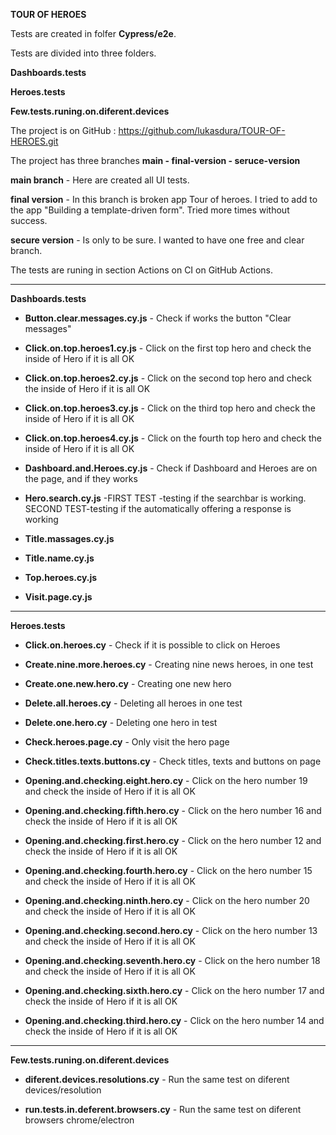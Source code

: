  __TOUR OF HEROES__ 




Tests are created in folfer __Cypress/e2e__.

Tests are divided into three folders. 

__Dashboards.tests__

__Heroes.tests__ 

__Few.tests.runing.on.diferent.devices__

The project is on GitHub : https://github.com/lukasdura/TOUR-OF-HEROES.git

The project has three branches __main  - final-version  -  seruce-version__

__main branch__ - Here are created all UI tests.

__final version__ - In this branch is broken app  Tour of heroes. I tried to add to the app "Building a template-driven form". Tried more times without success.

__secure version__ - Is only to be sure. I wanted to have one free and clear branch.

The tests are runing in section Actions on CI on GitHub Actions.

---------------------------------------------------------------------------------------------------------------------------------------------------

__Dashboards.tests__

* __Button.clear.messages.cy.js__ -  Check if works the button "Clear messages"

* __Click.on.top.heroes1.cy.js__ - Click on the first top hero and check the inside of Hero if it is all OK

* __Click.on.top.heroes2.cy.js__ - Click on the second top hero and check the inside of Hero if it is all OK

* __Click.on.top.heroes3.cy.js__ - Click on the third top hero and check the inside of Hero if it is all OK

* __Click.on.top.heroes4.cy.js__ - Click on the fourth top hero and check the inside of Hero if it is all OK

* __Dashboard.and.Heroes.cy.js__ - Check if Dashboard and Heroes are on the page, and if they works

* __Hero.search.cy.js__  -FIRST TEST -testing if the searchbar is working. SECOND TEST-testing if the automatically offering a response is working

* __Title.massages.cy.js__

* __Title.name.cy.js__

* __Top.heroes.cy.js__

* __Visit.page.cy.js__


---------------------------------------------------------------------------------------------------------------------------------------------------

__Heroes.tests__

* __Click.on.heroes.cy__ - Check if it is possible to click on Heroes

* __Create.nine.more.heroes.cy__ - Creating nine news heroes, in one test

* __Create.one.new.hero.cy__ - Creating one new hero

* __Delete.all.heroes.cy__ - Deleting all heroes in one test

* __Delete.one.hero.cy__ - Deleting one hero in  test

* __Check.heroes.page.cy__ - Only visit the hero page

* __Check.titles.texts.buttons.cy__ - Check titles, texts and buttons on page

* __Opening.and.checking.eight.hero.cy__ - Click on the hero number 19 and check the inside of Hero if it is all OK


* __Opening.and.checking.fifth.hero.cy__ - Click on the hero number 16 and check the inside of Hero if it is all OK 

* __Opening.and.checking.first.hero.cy__ - Click on the hero number 12 and check the inside of Hero if it is all OK

* __Opening.and.checking.fourth.hero.cy__ - Click on the hero number 15 and check the inside of Hero if it is all OK

* __Opening.and.checking.ninth.hero.cy__ - Click on the hero number 20 and check the inside of Hero if it is all OK

* __Opening.and.checking.second.hero.cy__ - Click on the hero number 13 and check the inside of Hero if it is all OK

* __Opening.and.checking.seventh.hero.cy__ - Click on the hero number 18 and check the inside of Hero if it is all OK

* __Opening.and.checking.sixth.hero.cy__ - Click on the hero number 17 and check the inside of Hero if it is all OK

* __Opening.and.checking.third.hero.cy__ - Click on the hero number 14 and check the inside of Hero if it is all OK


---------------------------------------------------------------------------------------------------------------------------------------------------

__Few.tests.runing.on.diferent.devices__

* __diferent.devices.resolutions.cy__ - Run the same test on  diferent devices/resolution 

* __run.tests.in.deferent.browsers.cy__ - Run the same test on  diferent browsers chrome/electron










